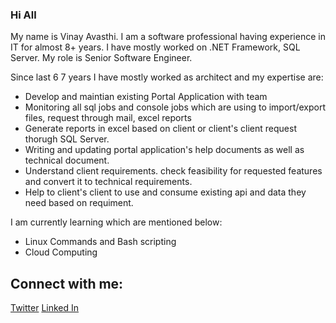 ### Hi All 
My name is Vinay Avasthi. I am a software professional having experience in IT for almost 8+ years. I have mostly worked on .NET Framework, SQL Server. My role is Senior Software Engineer. 

Since last 6 7 years I have mostly worked as architect and my expertise are:

- Develop and maintian existing Portal Application with team
- Monitoring all sql jobs and console jobs which are using to import/export files, request through mail, excel reports
- Generate reports in excel based on client or client's client request thorugh SQL Server.
- Writing and updating portal application's help documents as well as technical document.
- Understand client requirements. check feasibility for requested features and convert it to technical requirements.
- Help to client's client to use and consume existing api and data they need based on requiment.

I am currently learning which are mentioned below:

- Linux Commands and Bash scripting 
- Cloud Computing

## Connect with me:
[Twitter](https://twitter.com/vinayavasthi/)
[Linked In](https://www.linkedin.com/in/vinayawasthi/)
